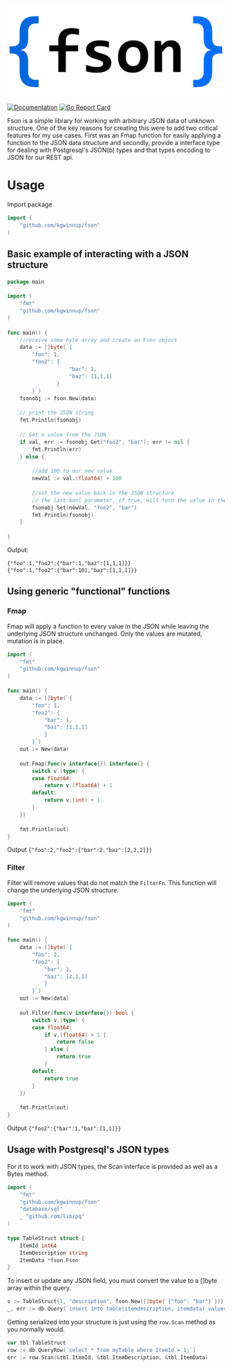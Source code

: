 
![fson logo](logo.png)

[![Documentation](https://godoc.org/github.com/kgwinnup/fson?status.svg)](http://godoc.org/github.com/kgwinnup/fson)
[![Go Report Card](https://goreportcard.com/badge/github.com/kgwinnup/fson)](https://goreportcard.com/report/github.com/kgwinnup/fson)

Fson is a simple library for working with arbitrary JSON data of unknown
structure. One of the key reasons for creating this were to add two critical
features for my use cases. First was an Fmap function for easily applying a
function to the JSON data structure and secondly, provide a interface type for
dealing with Postgresql's JSON(b) types and that types encoding to JSON for our
REST api.

# Usage

Import package

```go
import (
	"github.com/kgwinnup/fson"
)
```

## Basic example of interacting with a JSON structure

```go
package main

import (
	"fmt"
	"github.com/kgwinnup/fson"
)

func main() {
	//receive some byte array and create an Fson object
	data := []byte(`{
        "foo": 1, 
        "foo2": { 
                    "bar": 1, 
                    "baz": [1,1,1]
                }
        }`)
	fsonobj := fson.New(data)

	// print the JSON string
	fmt.Println(fsonobj)

	// Get a value from the JSON
	if val, err := fsonobj.Get("foo2", "bar"); err != nil {
		fmt.Println(err)
	} else {

		//add 100 to our new value
		newVal := val.(float64) + 100

		//set the new value back in the JSON structure
		// the last bool parameter, if true, will turn the value in the key to an array
		fsonobj.Set(newVal, "foo2", "bar")
		fmt.Println(fsonobj)
	}

}
```

Output:

```
{"foo":1,"foo2":{"bar":1,"baz":[1,1,1]}}
{"foo":1,"foo2":{"bar":101,"baz":[1,1,1]}}
```

## Using generic "functional" functions

### Fmap

Fmap will apply a function to every value in the JSON while leaving the
underlying JSON structure unchanged. Only the values are mutated, mutation is
in place.

```go
import (
	"fmt"
	"github.com/kgwinnup/fson"
)

func main() {
    data := []byte(`{
		"foo": 1, 
		"foo2": {
			"bar": 1, 
			"baz": [1,1,1]
			}
		}`)
	out := New(data)

	out.Fmap(func(v interface{}) interface{} {
		switch v.(type) {
		case float64:
			return v.(float64) + 1
		default:
			return v.(int) + 1
		}
	})

	fmt.Println(out)
}
```

Output `{"foo":2,"foo2":{"bar":2,"baz":[2,2,2]}}`

### Filter

Filter will remove values that do not match the `FilterFn`. This function will
change the underlying JSON structure.

```go
import (
	"fmt"
	"github.com/kgwinnup/fson"
)

func main() {
    data := []byte(`{
		"foo": 2, 
		"foo2": {
			"bar": 1, 
			"baz": [2,1,1]
			}
		}`)
	out := New(data)

	out.Filter(func(v interface{}) bool {
		switch v.(type) {
		case float64:
			if v.(float64) > 1 {
				return false
			} else {
				return true
			}
		default:
			return true
		}
	})

	fmt.Println(out)
}
```

Output `{"foo2":{"bar":1,"baz":[1,1]}}`

## Usage with Postgresql's JSON types

For it to work with JSON types, the Scan interface is provided as well as a Bytes method. 

```go
import (
	"fmt"
	"github.com/kgwinnup/fson"
    "database/sql"
    _ "github.com/lib/pq"
)

type TableStruct struct {
    ItemId int64
    ItemDescription string
    ItemData *fson.Fson
}
```

To insert or update any JSON field, you must convert the value to a []byte array within the query.

```go
s := TableStruct{1, "description", fson.New([]byte{`{"foo": "bar"}`})}
_, err := db.Query(`insert into table(itemdescription, itemdata) values($1, $2)`, s.ItemDescription, s.ItemData.Bytes())
```

Getting serialized into your structure is just using the `row.Scan` method as you normally would.

```go
var tbl TableStruct
row := db.QueryRow(`select * from myTable where ItemId = 1;`)
err := row.Scan(&tbl.ItemId, &tbl.ItemDescription, &tbl.ItemData)
```
